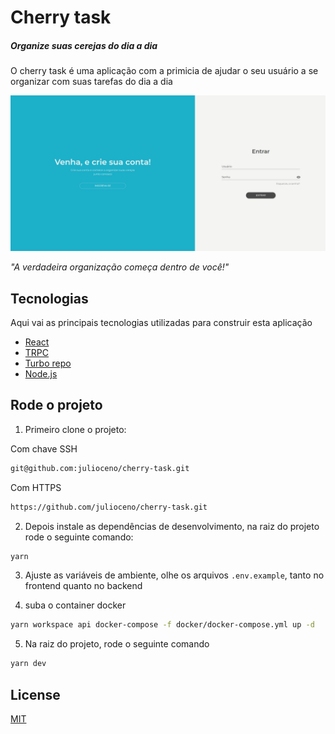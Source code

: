 # Cherry task

##### _Organize suas cerejas do dia a dia_

O cherry task é uma aplicação com a primicia de ajudar o seu usuário a se organizar com suas tarefas do dia a dia

![Apresentação](./.github/sigin-screen.png)

_"A verdadeira organização começa dentro de você!"_

## Tecnologias

Aqui vai as principais tecnologias utilizadas para construir esta aplicação

- [React](https://react.dev/)
- [TRPC](https://trpc.io/)
- [Turbo repo](https://turbo.build/)
- [Node.js](https://nodejs.org/en)

## Rode o projeto

1. Primeiro clone o projeto:

Com chave SSH

```sh
git@github.com:julioceno/cherry-task.git
```

Com HTTPS

```sh
https://github.com/julioceno/cherry-task.git
```

2. Depois instale as dependências de desenvolvimento, na raiz do projeto rode o seguinte comando:

```sh
yarn
```

3. Ajuste as variáveis de ambiente, olhe os arquivos `.env.example`, tanto no frontend quanto no backend

4. suba o container docker

```sh
yarn workspace api docker-compose -f docker/docker-compose.yml up -d
```

5. Na raiz do projeto, rode o seguinte comando

```sh
yarn dev
```

## License

[MIT](./LICENSE)

